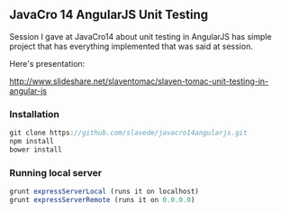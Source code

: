 ## JavaCro 14 AngularJS Unit Testing ##

Session I gave at JavaCro14 about unit testing in AngularJS has simple project that has everything implemented that was said at session.

Here's presentation:

http://www.slideshare.net/slaventomac/slaven-tomac-unit-testing-in-angular-js

### Installation ###

```javascript
git clone https://github.com/slavede/javacro14angularjs.git
npm install
bower install
```

### Running local server ###

```javascript
grunt expressServerLocal (runs it on localhost)
grunt expressServerRemote (runs it on 0.0.0.0)
```
